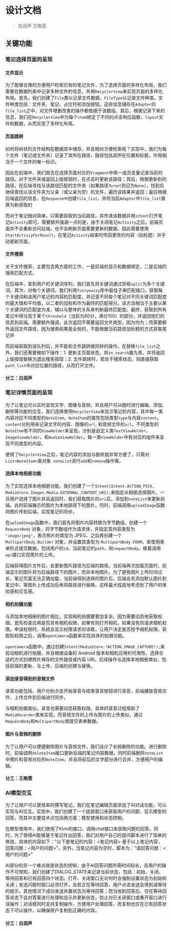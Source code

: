 # 设计文档

> 白润声  王皓雯

## 关键功能

### 笔记选择页面的呈现

#### 文件显示

为了能够合理的方便用户检索已有的笔记文件，为了选择页面的多样化布局，我们需要在数据列表中记录多种文件的信息，并用``RecyclerView``来实现页面的多样化布局。首先，我们创建了``File``类以记录文件数据，``FileType``以记录文件种类。文件种类包括：文件夹、笔记、占位符和添加按钮。这些信息储存在``Adapter``的``file_list``之中，对文件增删改查的操作都依据于该数组。其后，根据记录下来的信息，我们在``RecyclerView``中为每个``item``绑定了不同的点击响应函数、``layout``文件和数据，从而实现了多样化布局。

#### 页面跳转

如何将树状的文件结构在数据库中储存，并且相对方便检索呢？实现中，我们为每个文件（笔记或文件夹）记录了其所在路径，路径包括其所在位置和标题，作用相当于一个文件的唯一标识。

因此在前端中，我们首先在选择页面对应的``Fragment``中用一成员变量记录当前的路径。对于文件夹或返回上级按钮时，在点击时更新该路径；其后，根据更新到的路径，在后端寻找与该路径匹配的文件夹（如果路径``为root``则记为``None``），找到后继续查找以该文件夹为父亲（或父亲为空）的文件，遍历该结果并返回；最后根据后端返回的信息，在``Response中``创建``file_list``，并将当前``Adapter``中``file_list``替换为新获取的

而对于笔记相对简单，只需要获取到当前路径，并传递该数据并用``intent``打开笔记``Activity``即可。需要额外强调一点的是，由于关闭笔记``Activity``之后，前端页面并不会重新访问后端，也不会刷新页面需要更新的数据，因此需要使用``StartActiviyForResult``，在笔记``Activity``结束时传回更改的内容（如标题）并手动更新页面。

#### 文件搜索

关于文件搜索，主要包含两方面的工作，一是前端的显示和数据绑定，二是后端的搜索匹配方式。

在后端中，拿到用户的关键词序列，我们首先将关键词通过空格``split``为多个关键词。其次，对每个关键词，我们利用``fuzzywuzzy``库中最佳子串匹配接口，获取每个关键词和该用户笔记的内容的匹配度，并记录不同每个笔记对不同关键词匹配度的最大值和平均值，以二者的加权和作为最终的匹配得分。该方法相当于主要以某个关键词的匹配度为准，辅以与整体的关系来判断最终匹配度。最终，获取到所有笔记中得分高于某个``threshold``（当前为60分，满分100）的部分，并返回他们的信息到前端。需要额外强调，此次返回不需要返回文件类型，因为均为；而需要额外返回文件路径，因为搜索结果是全局的，不能根据当前路径加标题的方式获取笔记并

而前端获取到该队列后，并不能和文件跳转做同样的操作。在替换``file_list``之外，我们还需要做如下操作：1. 更新主页面状态，将``in_search``置为真，并将返回上级按钮替换为退出搜索按钮；2. 文件跳转时，若处于搜索状态，则直接获取``path_list``中对应位置的路径，从而打开文件。

#### 分工：白润声

### 笔记详情页面的呈现

为了让笔记可以实时呈现文字、图像与音频，并且用户可以随时进行编辑、添加、删除等功能的交互，我们选择使用```RecyclerView```来显示笔记的内容，其中每一类内容对应不同类型的```NoteItem```。```NoteItem```的属性包括类型```type```与内容```content```。```content```分别用来记录文字的内容、图像的```url```, 和音频文件的```url```。不同类型的```NoteItem```有不同的```ViewHolder```来呈现，分别是自定义类```TextViewHolder```，```ImageViewHolder```，和```AudioViewHolder```。每一类```ViewHolder```中有对应的组件来呈现不同类型的内容。

使用了```RecyclerView```之后，笔记内容的添加与删除就非常方便了，只需对```List<NoteItem>```类对象``` noteList```进行```add```和```remove```操作等。

#### 选择本地相册功能

为了实现选择本地相册功能，我们创建了一个```Intent(Intent.ACTION_PICK, MediaStore.Images.Media.EXTERNAL_CONTENT_URI);```来指定从相册选择图片。一旦用户选择了图片并且返回时，我们获取图片的```uri```后，添加到```noteList```来更新前端。此时前端展示的图片为本地路径下的图片。同时，前端调用```uploadImage```函数将图片传到后端，实现笔记的同步。

在```uploadImage```函数中，我们首先将图片内容转换为字节数组，创建一个 `RequestBody` 对象，将字节数组作为请求体，并指定其内容类型为 `"image/jpeg"`，表示照片的类型为 JPEG。之后再创建一个 `MultipartBody.Builder` 对象，并设置其类型为 `MultipartBody.FORM`，来使用表单形式提交数据，包括用户的```id```，当前笔记的```path```，和```requestBody```。接着调用```api```接口实现图片的上传。

后端获得图片文件后，会更新图片路径为后端的路径。当前端再次加载页面时，前端显示的图片将为后端路径下的图片，而非本地图片。为了避免图片上传时间过长，笔记页面无法正确加载，当前端得到选择的图片后，后端会先添加默认图片到笔记中，等图片上传成功后再将路径进行替换。这样最大程度地考虑到了用户的体验感和交互感。

#### 相机拍摄功能

与添加本地相册的图片相比，实现相机拍摄要更加复杂，因为需要动态地获取权限。首先检查应用是否具有相机权限，如果有则打开相机，如果没有则请求相机权限。申请权限时，系统会显示权限请求对话框，让用户决定是否授予相机权限。获取到权限之后，调用```openCamera```函数来实现具体的拍摄功能。

```openCamera```函数中，通过创建```Intent(MediaStore.*ACTION_IMAGE_CAPTURE*);```来启动相机进行拍摄，并且根据设备的 Android 版本和相机应用的可用性，选择合适的方式创建照片保存的文件路径或内容 URI。后续操作与选择本地相册类似，包括前端的更新、与上传，后端的创建与替换。

#### 添加录音得到的音频文件

录音功能包括，用户分别点击开始录音与结束录音按钮进行录音，前端播放音频文件、上传文件到后端进行同步。

与相机拍摄类似，录音也需要动态获取权限。具体的录音过程借助了```MediaRecorder```类来实现。而音频文件的上传与图片的上传类似，通过```RequestBody```和```MultipartBody```类提交表单数据。

#### 图片与音频的删除

为了让用户可以便捷删除图片与音频文件，我们设计了长按删除的功能。进行删除时，前端调用```deleteItem```接口更新后端的笔记内容数据，同时前端删除```noteList```中图片和音频对应的```NoteItem```，并且将前后的文字部分进行合并，方便用户的编辑。

#### 分工：王皓雯

### AI模型交互

为了让用户可以更效率的撰写笔记，我们在笔记编辑页面添加了AI对话功能，可以实现与AI交互。实现中，我们创建了一个底部窗口来获取用户的问题、显示模型的回答，而其中主要技术点包括两方面：模型使用和状态控制。

在模型使用中，我们使用了Kimi的接口，调用chat接口来获取问题的回答。同时，为了使得AI能够基于笔记作出回答，我们对用户自己的提问脚本进行了简单的修改，具体的内容如下：“以下是笔记的内容：<笔记内容> 基于以上笔记内容，回答问题：<用户的问题>”。另外，当笔记内容为空时，脚本为：“请回答问题：<用户的问题>”

AI部分的另一个难点就是状态的控制，由于AI回答问题所需时间较长，且用户的操作不可预知，我们创建了DIALOG_STATE来记录当前状态，包括：初始、关闭、等待回答和已有回答四个状态。打开、关闭窗口无论何时会强制设置状态为初始和关闭；发送问题时窗口必须打开，且若正在等待回答，用户点击发送会得到请等待的提示，其他情况下成功发送并置状态为等待回答；而当收到回答后，仅在等待回答状态下会对答案进行处理和显示并更新状态，防止对已关闭窗口或重开窗口进行误操作；对话框同时支持复制操作，方便用户处理回答，而复制也仅在已有回答状态下可以操作，以确保用户复制到正确的内容。

#### 分工：白润声



